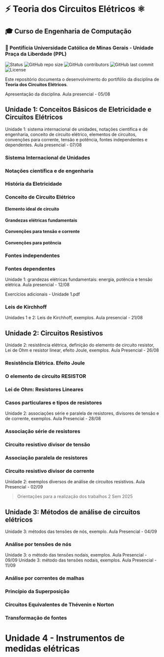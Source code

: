 # ⚡ Teoria dos Circuitos Elétricos ⚛️

## 🎓 Curso de Engenharia de Computação

### 📍 Pontifícia Universidade Católica de Minas Gerais - Unidade Praça da Liberdade (PPL)

<!-- <p align="center"><img src="http://img.shields.io/static/v1?label=STATUS&message=EM%20DESENVOLVIMENTO&color=GREEN&style=for-the-badge"/></p> -->
![Status](https://img.shields.io/badge/Status-Em%20Desenvolvimento-blue)
![GitHub repo size](https://img.shields.io/github/repo-size/MacMenez/iniciacao-cientifica)
![GitHub contributors](https://img.shields.io/github/contributors/MacMenez/iniciacao-cientifica)
![GitHub last commit](https://img.shields.io/github/last-commit/MacMenez/iniciacao-cientifica)
![License](https://img.shields.io/badge/License-MIT-green)

Este repositório documenta o desenvolvimento do portifólio da disciplina de **Teoria dos Circuitos Elétricos**.

Apresentação da disciplina. Aula presencial - 05/08

## Unidade 1: Conceitos Básicos de Eletricidade e Circuitos Elétricos

Unidade 1: sistema internacional de unidades, notações científica e de engenharia,  conceito de circuito elétrico, elementos de circuitos, convenções para corrente, tensão e potência, fontes independentes e dependentes. Aula presencial - 07/08

### Sistema Internacional de Unidades

### Notações científica e de engenharia

### História da Eletricidade

### Conceito de Circuito Elétrico

#### Elemento ideal de circuito

#### Grandezas elétricas fundamentais

#### Convenções para tensão e corrente

#### Convenções para potência

### Fontes independentes

### Fontes dependentes

Unidade 1: grandezas elétricas fundamentais: energia, potência e tensão elétrica. Aula presencial - 12/08

Exercícios adicionais - Unidade 1.pdf

### Leis de Kirchhoff

Unidades 1 e 2: Leis de Kirchhoff, exemplos. Aula presencial - 21/08

## Unidade 2: Circuitos Resistivos

Unidade 2: resistência elétrica, definição do elemento de circuito resistor, Lei de Ohm e resistor linear, efeito Joule, exemplos. Aula Presencial - 26/08

### Resistência Elétrica. Efeito Joule

### O elemento de circuito RESISTOR

### Lei de Ohm: Resistores Lineares

### Casos particulares e tipos de resistores

Unidade 2: associações série e paralela de resistores, divisores de tensão e de corrente, exemplos. Aula Presencial - 28/08

### Associação série de resistores

### Circuito resistivo divisor de tensão

### Associação paralela de resistores

### Circuito resistivo divisor de corrente

Unidade 2: exemplos diversos de análise de circuitos resistivos. Aula Presencial - 02/09

> Orientações para a realização dos trabalhos 2 Sem 2025

## Unidade 3: Métodos de análise de circuitos elétricos

Unidade 3: métodos das tensões de nós, exemplo. Aula Presencial - 04/09

### Análise por tensões de nós

Unidade 3: o método das tensões nodais, exemplos. Aula Presencial - 09/09
Unidade 3: método das tensões nodais, exemplos. Aula Presencial - 11/09

### Análise por correntes de malhas

### Princípio da Superposição

### Circuitos Equivalentes de Thévenin e Norton

### Transformação de fontes

# Unidade 4 - Instrumentos de medidas elétricas
